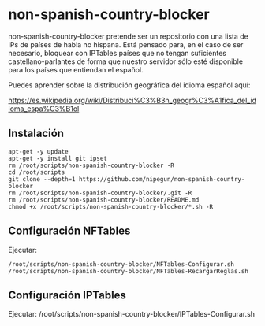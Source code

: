 # non-spanish-country-blocker

non-spanish-country-blocker pretende ser un repositorio con una lista de IPs de países de habla no hispana. Está pensado para, en el caso de ser necesario, bloquear con IPTables países que no tengan suficientes castellano-parlantes de forma que nuestro servidor sólo esté disponible para los países que entiendan el español.

Puedes aprender sobre la distribución geográfica del idioma español aquí:

https://es.wikipedia.org/wiki/Distribuci%C3%B3n_geogr%C3%A1fica_del_idioma_espa%C3%B1ol

## Instalación


```shell
apt-get -y update
apt-get -y install git ipset
rm /root/scripts/non-spanish-country-blocker -R
cd /root/scripts
git clone --depth=1 https://github.com/nipegun/non-spanish-country-blocker
rm /root/scripts/non-spanish-country-blocker/.git -R
rm /root/scripts/non-spanish-country-blocker/README.md
chmod +x /root/scripts/non-spanish-country-blocker/*.sh -R
```

## Configuración NFTables

Ejecutar:
```shell
/root/scripts/non-spanish-country-blocker/NFTables-Configurar.sh
/root/scripts/non-spanish-country-blocker/NFTables-RecargarReglas.sh
```
## Configuración IPTables

Ejecutar:
/root/scripts/non-spanish-country-blocker/IPTables-Configurar.sh
